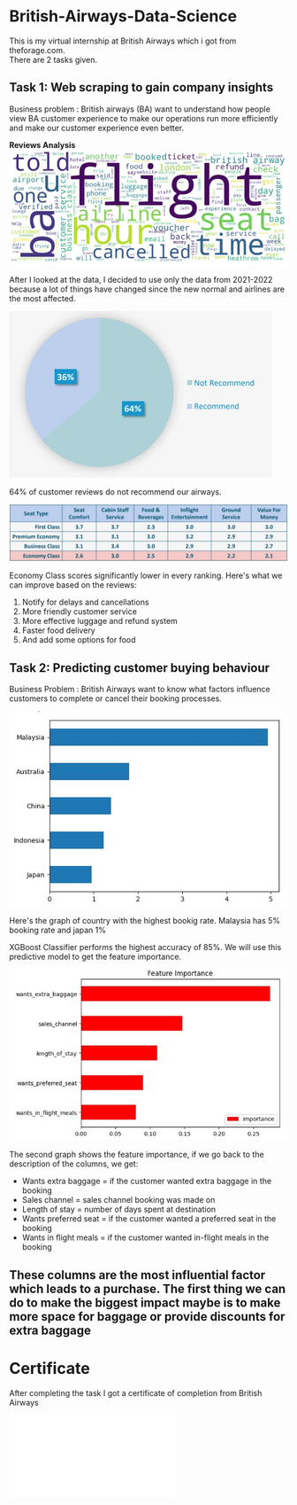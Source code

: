 # British-Airways-Data-Science

This is my virtual internship at British Airways which i got from theforage.com.  
There are 2 tasks given.

## Task 1: Web scraping to gain company insights

Business problem : British airways (BA) want to understand how people view BA customer experience to make our operations run more efficiently and make our customer experience even better.

**Reviews Analysis**
![img](Pictures/wordcloud.jpg)

After I looked at the data, I decided to use only the data from 2021-2022 because a lot of things have changed since the new normal and airlines are the most affected.

![img](Pictures/recs.jpg)

64% of customer reviews do not recommend our airways.

![img](Pictures/stats.jpg)

Economy Class scores significantly lower in every ranking. Here's what we can improve based on the reviews:
1. Notify for delays and cancellations
2. More friendly customer service
3. More effective luggage and refund system
4. Faster food delivery
5. And add some options for food

## Task 2: Predicting customer buying behaviour

Business Problem : British Airways want to know what factors influence customers to complete or cancel their booking processes.

![img](Pictures/country.jpg)

Here's the graph of country with the highest bookig rate. Malaysia has 5% booking rate and japan 1%

XGBoost Classifier performs the highest accuracy of 85%. We will use this predictive model to get the feature importance.

![img](Pictures/features.jpg)

The second graph shows the feature importance, if we go back to the description of the columns, we get:
* Wants extra baggage = if the customer wanted extra baggage in the
booking
* Sales channel = sales channel booking was made on
* Length of stay = number of days spent at destination
* Wants preferred seat = if the customer wanted a preferred seat in the
booking
* Wants in flight meals = if the customer wanted in-flight meals in the
booking

These columns are the most influential factor which leads to a purchase.
The first thing we can do to make the biggest impact maybe is to make more
space for baggage or provide discounts for extra baggage
---

# Certificate
After completing the task I got a certificate of completion from British Airways

![pdf](Pictures/certificate.pdf)




